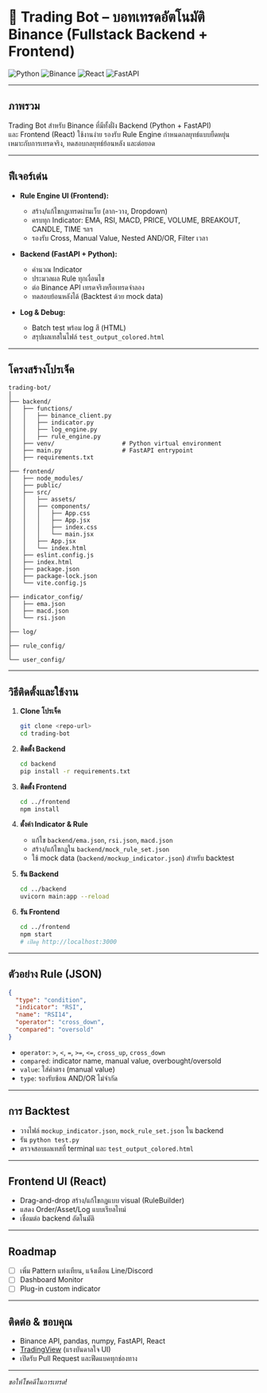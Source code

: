 
# 🚀 Trading Bot – บอทเทรดอัตโนมัติ Binance (Fullstack Backend + Frontend)

![Python](https://img.shields.io/badge/Python-3.9%2B-blue)
![Binance](https://img.shields.io/badge/Binance-Exchange-yellow)
![React](https://img.shields.io/badge/React-UI-green)
![FastAPI](https://img.shields.io/badge/FastAPI-Backend-blueviolet)

---

## ภาพรวม

Trading Bot สำหรับ Binance ที่มีทั้งฝั่ง Backend (Python + FastAPI)  
และ Frontend (React) ใช้งานง่าย รองรับ Rule Engine กำหนดกลยุทธ์แบบยืดหยุ่น  
เหมาะกับการเทรดจริง, ทดสอบกลยุทธ์ย้อนหลัง และต่อยอด

---

## ฟีเจอร์เด่น

- **Rule Engine UI (Frontend):**
  - สร้าง/แก้ไขกฎเทรดผ่านเว็บ (ลาก-วาง, Dropdown)
  - ครบทุก Indicator: EMA, RSI, MACD, PRICE, VOLUME, BREAKOUT, CANDLE, TIME ฯลฯ
  - รองรับ Cross, Manual Value, Nested AND/OR, Filter เวลา

- **Backend (FastAPI + Python):**
  - คำนวณ Indicator
  - ประมวลผล Rule ทุกเงื่อนไข
  - ต่อ Binance API เทรดจริงหรือเทรดจำลอง
  - ทดสอบย้อนหลังได้ (Backtest ด้วย mock data)

- **Log & Debug:**
  - Batch test พร้อม log สี (HTML)
  - สรุปผลเทสในไฟล์ `test_output_colored.html`

---

## โครงสร้างโปรเจ็ค

```
trading-bot/
│
├── backend/
│   ├── functions/
│   │   ├── binance_client.py
│   │   ├── indicator.py
│   │   ├── log_engine.py
│   │   ├── rule_engine.py
│   ├── venv/                   # Python virtual environment
│   ├── main.py                 # FastAPI entrypoint
│   ├── requirements.txt
│
├── frontend/
│   ├── node_modules/
│   ├── public/
│   ├── src/
│   │   ├── assets/
│   │   ├── components/
│   │   │   ├── App.css
│   │   │   ├── App.jsx
│   │   │   ├── index.css
│   │   │   └── main.jsx
│   │   ├── App.jsx
│   │   └── index.html
│   ├── eslint.config.js
│   ├── index.html
│   ├── package.json
│   ├── package-lock.json
│   └── vite.config.js
│
├── indicator_config/
│   ├── ema.json
│   ├── macd.json
│   └── rsi.json
│
├── log/
│
├── rule_config/
│
└── user_config/

```

---

## วิธีติดตั้งและใช้งาน

1. **Clone โปรเจ็ค**
   ```bash
   git clone <repo-url>
   cd trading-bot
   ```

2. **ติดตั้ง Backend**
   ```bash
   cd backend
   pip install -r requirements.txt
   ```

3. **ติดตั้ง Frontend**
   ```bash
   cd ../frontend
   npm install
   ```

4. **ตั้งค่า Indicator & Rule**
   - แก้ไข `backend/ema.json`, `rsi.json`, `macd.json`
   - สร้าง/แก้ไขกฎใน `backend/mock_rule_set.json`
   - ใช้ mock data (`backend/mockup_indicator.json`) สำหรับ backtest

5. **รัน Backend**
   ```bash
   cd ../backend
   uvicorn main:app --reload
   ```

6. **รัน Frontend**
   ```bash
   cd ../frontend
   npm start
   # เปิดดู http://localhost:3000
   ```

---

## ตัวอย่าง Rule (JSON)

```json
{
  "type": "condition",
  "indicator": "RSI",
  "name": "RSI14",
  "operator": "cross_down",
  "compared": "oversold"
}
```
- `operator`: `>`, `<`, `=`, `>=`, `<=`, `cross_up`, `cross_down`
- `compared`: indicator name, manual value, overbought/oversold
- `value`: ใส่ค่าตรง (manual value)
- `type`: รองรับซ้อน AND/OR ไม่จำกัด

---

## การ Backtest

- วางไฟล์ `mockup_indicator.json`, `mock_rule_set.json` ใน backend
- รัน `python test.py`
- ตรวจสอบผลเทสที่ terminal และ `test_output_colored.html`

---

## Frontend UI (React)

- Drag-and-drop สร้าง/แก้ไขกฎแบบ visual (RuleBuilder)
- แสดง Order/Asset/Log แบบเรียลไทม์
- เชื่อมต่อ backend อัตโนมัติ

---

## Roadmap

- [ ] เพิ่ม Pattern แท่งเทียน, แจ้งเตือน Line/Discord
- [ ] Dashboard Monitor
- [ ] Plug-in custom indicator

---

## ติดต่อ & ขอบคุณ

- Binance API, pandas, numpy, FastAPI, React
- [TradingView](https://tradingview.com) (แรงบันดาลใจ UI)
- เปิดรับ Pull Request และฟีดแบคทุกช่องทาง

---

_ขอให้โชคดีในการเทรด!_
